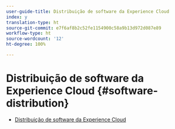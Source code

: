 ```yaml
---
user-guide-title: Distribuição de software da Experience Cloud
index: y
translation-type: ht
source-git-commit: e7f6af8b2c52fe1154900c58a9b13d972d087e89
workflow-type: ht
source-wordcount: '12'
ht-degree: 100%

---
```



# Distribuição de software da Experience Cloud {#software-distribution}

+ [Distribuição de software da Experience Cloud](home.md)
